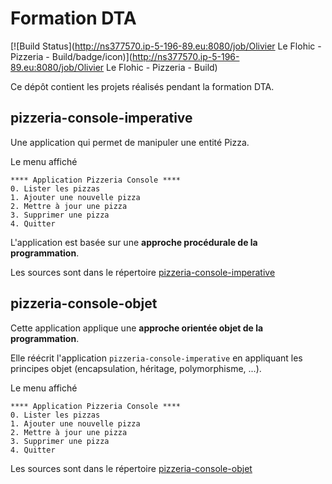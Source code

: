# Formation DTA

[![Build Status](http://ns377570.ip-5-196-89.eu:8080/job/Olivier Le Flohic - Pizzeria - Build/badge/icon)](http://ns377570.ip-5-196-89.eu:8080/job/Olivier Le Flohic - Pizzeria - Build)

Ce dépôt contient les projets réalisés pendant la formation DTA.

## pizzeria-console-imperative
Une application qui permet de manipuler une entité Pizza.

Le menu affiché
```
**** Application Pizzeria Console ****
0. Lister les pizzas
1. Ajouter une nouvelle pizza
2. Mettre à jour une pizza
3. Supprimer une pizza
4. Quitter
```

L'application est basée sur une **approche procédurale de la programmation**.

Les sources sont dans le répertoire [pizzeria-console-imperative](pizzeria-console-imperative)

## pizzeria-console-objet
Cette application applique une **approche orientée objet de la programmation**.

Elle réécrit l'application `pizzeria-console-imperative` en appliquant les principes objet (encapsulation, héritage, polymorphisme, ...).

Le menu affiché 
```
**** Application Pizzeria Console ****
0. Lister les pizzas
1. Ajouter une nouvelle pizza
2. Mettre à jour une pizza
3. Supprimer une pizza
4. Quitter
```

Les sources sont dans le répertoire [pizzeria-console-objet](pizzeria-console-objet)
